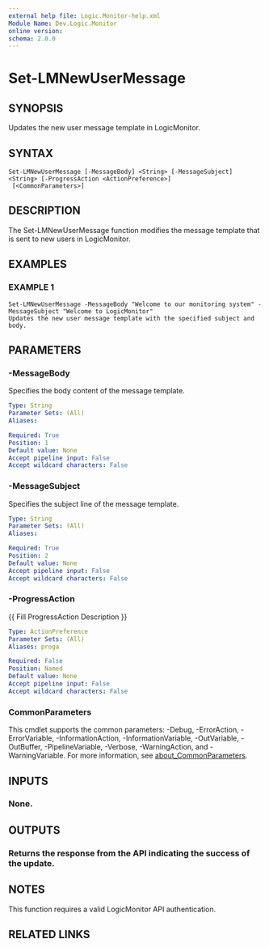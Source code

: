 ```yaml
---
external help file: Logic.Monitor-help.xml
Module Name: Dev.Logic.Monitor
online version:
schema: 2.0.0
---
```


# Set-LMNewUserMessage

## SYNOPSIS
Updates the new user message template in LogicMonitor.

## SYNTAX

```
Set-LMNewUserMessage [-MessageBody] <String> [-MessageSubject] <String> [-ProgressAction <ActionPreference>]
 [<CommonParameters>]
```

## DESCRIPTION
The Set-LMNewUserMessage function modifies the message template that is sent to new users in LogicMonitor.

## EXAMPLES

### EXAMPLE 1
```
Set-LMNewUserMessage -MessageBody "Welcome to our monitoring system" -MessageSubject "Welcome to LogicMonitor"
Updates the new user message template with the specified subject and body.
```

## PARAMETERS

### -MessageBody
Specifies the body content of the message template.

```yaml
Type: String
Parameter Sets: (All)
Aliases:

Required: True
Position: 1
Default value: None
Accept pipeline input: False
Accept wildcard characters: False
```

### -MessageSubject
Specifies the subject line of the message template.

```yaml
Type: String
Parameter Sets: (All)
Aliases:

Required: True
Position: 2
Default value: None
Accept pipeline input: False
Accept wildcard characters: False
```

### -ProgressAction
{{ Fill ProgressAction Description }}

```yaml
Type: ActionPreference
Parameter Sets: (All)
Aliases: proga

Required: False
Position: Named
Default value: None
Accept pipeline input: False
Accept wildcard characters: False
```

### CommonParameters
This cmdlet supports the common parameters: -Debug, -ErrorAction, -ErrorVariable, -InformationAction, -InformationVariable, -OutVariable, -OutBuffer, -PipelineVariable, -Verbose, -WarningAction, and -WarningVariable. For more information, see [about_CommonParameters](http://go.microsoft.com/fwlink/?LinkID=113216).

## INPUTS

### None.
## OUTPUTS

### Returns the response from the API indicating the success of the update.
## NOTES
This function requires a valid LogicMonitor API authentication.

## RELATED LINKS
